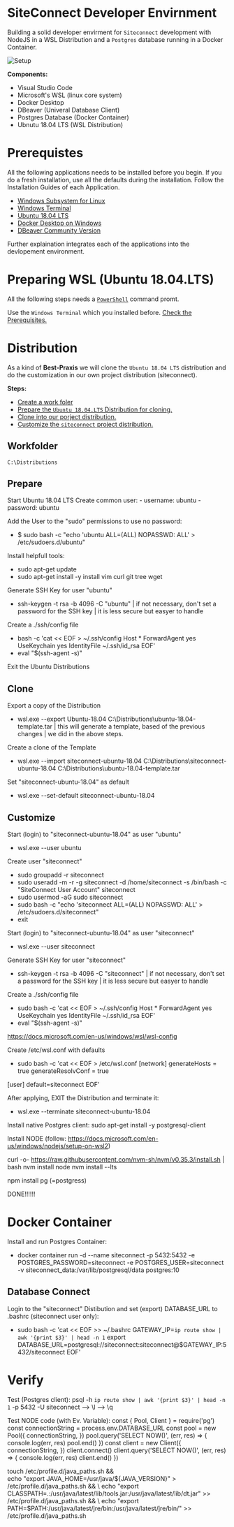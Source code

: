 # SiteConnect Developer Envirnment

Building a solid developer envirment for ```Siteconnect``` development 
with NodeJS in a WSL Distribution and a ```Postgres``` database running in a
Docker Container.

![Setup](https://lucid.app/publicSegments/view/74aff30f-a632-4245-b004-4338cb8d9fcc/image.png)

**Components:**

- Visual Studio Code
- Microsoft's WSL (linux core system)
- Docker Desktop
- DBeaver (Univeral Database Client)
- Postgres Database (Docker Container)
- Ubnutu 18.04 LTS (WSL Distribution)

# Prerequistes

All the following applications needs to be installed before you begin.
If you do a fresh installation, use all the defaults during the installation.
Follow the Installation Guides of each Application.

- [Windows Subsystem for Linux](https://docs.microsoft.com/en-us/windows/wsl/install-win10)
- [Windows Terminal](https://docs.microsoft.com/en-us/windows/terminal/get-started)
- [Ubuntu 18.04 LTS](https://www.microsoft.com/store/apps/9N9TNGVNDL3Q)
- [Docker Desktop on Windows](https://docs.docker.com/docker-for-windows/install/)
- [DBeaver Community Version](https://dbeaver.io)

Further explaination integrates each of the applications into the devlopement environment.

# Preparing WSL (Ubuntu 18.04.LTS)

All the following steps needs a [```PowerShell```](https://www.digitalcitizen.life/ways-launch-powershell-windows-admin/) command promt.

Use the ```Windows Terminal``` which you installed before. [Check the Prerequisites.](#prerequsites)

# Distribution

As a kind of **Best-Praxis** we will clone the ```Ubuntu 18.04 LTS``` distribution
and do the customization in our own project distribution (siteconnect).

**Steps:**
- [Create a work foler](#workfolder)
- [Prepare the ```Ubuntu 18.04.LTS``` Distribution for cloning.](#prepare)
- [Clone into our porject distribution.](#clone)
- [Customize the ```siteconnect``` project distribution.](#customize)

## Workfolder

```bach
C:\Distributions
```
## Prepare

Start Ubuntu 18.04 LTS
Create common user:
    - username: ubuntu
    - password: ubuntu

Add the User to the "sudo" permissions to use no password:
- $ sudo bash -c "echo 'ubuntu ALL=(ALL) NOPASSWD: ALL' > /etc/sudoers.d/ubuntu"

Install helpfull tools:
- sudo apt-get update
- sudo apt-get install -y install vim curl git tree wget 

Generate SSH Key for user "ubuntu"
- ssh-keygen -t rsa -b 4096 -C "ubuntu"
  | if not necessary, don't set a password for the SSH key
  | it is less secure but easyer to handle

Create a ./ssh/config file
- bash -c 'cat << EOF > ~/.ssh/config
  Host *
   ForwardAgent  yes
   UseKeychain yes
   IdentityFile ~/.ssh/id_rsa
  EOF'
- eval "$(ssh-agent -s)"

Exit the Ubuntu Distributions

## Clone

Export a copy of the Distribution
- wsl.exe --export Ubuntu-18.04 C:\Distributions\ubuntu-18.04-template.tar
  | this will generate a template, based of the previous changes
  | we did in the above steps.

Create a clone of the Template
- wsl.exe --import siteconnect-ubuntu-18.04 C:\Distributions\siteconnect-ubuntu-18.04 C:\Distributions\ubuntu-18.04-template.tar

Set "siteconnect-ubuntu-18.04" as default
- wsl.exe --set-default siteconnect-ubuntu-18.04

## Customize

Start (login) to "siteconnect-ubuntu-18.04" as user "ubuntu"
- wsl.exe --user ubuntu

Create user "siteconnect"
- sudo groupadd -r siteconnect
- sudo useradd -m -r -g siteconnect -d /home/siteconnect -s /bin/bash -c "SiteConnect User Account" siteconnect
- sudo usermod -aG sudo siteconnect
- sudo bash -c "echo 'siteconnect ALL=(ALL) NOPASSWD: ALL' > /etc/sudoers.d/siteconnect"
- exit

Start (login) to "siteconnect-ubuntu-18.04" as user "siteconnect"
- wsl.exe --user siteconnect

Generate SSH Key for user "siteconnect"
- ssh-keygen -t rsa -b 4096 -C "siteconnect"
  | if not necessary, don't set a password for the SSH key
  | it is less secure but easyer to handle

Create a ./ssh/config file
- sudo bash -c 'cat << EOF > ~/.ssh/config
Host *
 ForwardAgent  yes
 UseKeychain yes
 IdentityFile ~/.ssh/id_rsa
EOF'
- eval "$(ssh-agent -s)"

https://docs.microsoft.com/en-us/windows/wsl/wsl-config

Create /etc/wsl.conf with defaults
- sudo bash -c 'cat << EOF > /etc/wsl.conf
[network]
generateHosts = true
generateResolvConf = true

[user]
default=siteconnect
EOF'

After applying, EXIT the Distribution and terminate it:
- wsl.exe --terminate siteconnect-ubuntu-18.04

Install native Postgres client:
sudo apt-get install -y postgresql-client

Install NODE (follow: https://docs.microsoft.com/en-us/windows/nodejs/setup-on-wsl2)

curl -o- https://raw.githubusercontent.com/nvm-sh/nvm/v0.35.3/install.sh | bash
nvm install node
nvm install --lts

npm install pg (=postgress)

DONE!!!!!!

# Docker Container

Install and run Postgres Container:
- docker container run -d --name siteconnect -p 5432:5432 -e POSTGRES_PASSWORD=siteconnect -e POSTGRES_USER=siteconnect -v siteconnect_data:/var/lib/postgresql/data postgres:10

## Database Connect

Login to the "siteconnect" Distibution and set (export) DATABASE_URL to .bashrc (siteconnect user only):
- sudo bash -c 'cat << EOF >> ~/.bashrc
GATEWAY_IP=`ip route show | awk '{print $3}' | head -n 1`
export DATABASE_URL=postgresql://siteconnect:siteconnect@$GATEWAY_IP:5432/siteconnect
EOF'

# Verify

Test (Postgres client):
psql -h `ip route show | awk '{print $3}' | head -n 1` -p 5432 -U siteconnect
--> \l
--> \q

Test NODE code (with Ev. Variable):
const { Pool, Client } = require('pg')
const connectionString = process.env.DATABASE_URL
const pool = new Pool({
  connectionString,
  })
  pool.query('SELECT NOW()', (err, res) => {
    console.log(err, res)
      pool.end()
      })
      const client = new Client({
        connectionString,
})
client.connect()
client.query('SELECT NOW()', (err, res) => {
  console.log(err, res)
    client.end()
    })

touch /etc/profile.d/java_paths.sh && \
echo "export JAVA_HOME=/usr/java/${JAVA_VERSION}" > /etc/profile.d/java_paths.sh && \
echo "export CLASSPATH=.:/usr/java/latest/lib/tools.jar:/usr/java/latest/lib/dt.jar" >> /etc/profile.d/java_paths.sh && \
echo "export PATH=$PATH:/usr/java/latest/jre/bin:/usr/java/latest/jre/bin/" >> /etc/profile.d/java_paths.sh
